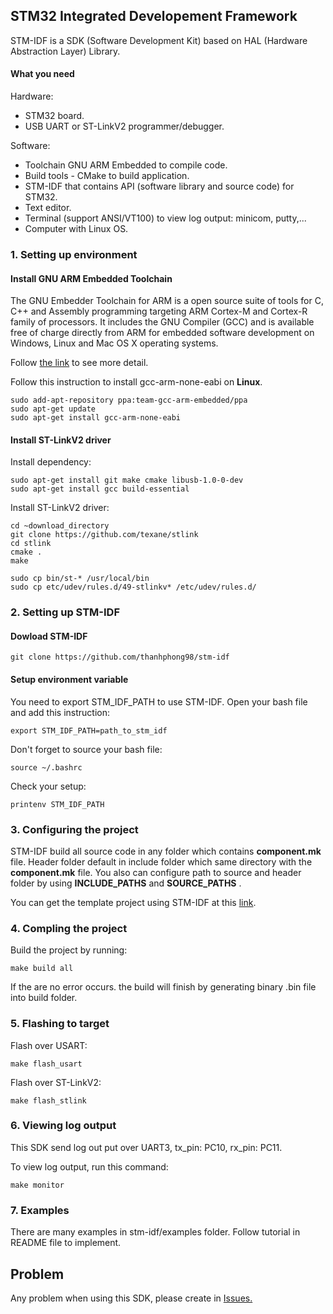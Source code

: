 ## STM32 Integrated Developement Framework

STM-IDF is a SDK (Software Development Kit) based on HAL (Hardware Abstraction Layer) Library.

#### What you need

Hardware:

- STM32 board.
- USB UART or ST-LinkV2 programmer/debugger.

Software:

- Toolchain GNU ARM Embedded to compile code.
- Build tools - CMake to build application.
- STM-IDF that contains API (software library and source code) for STM32.
- Text editor.
- Terminal (support ANSI/VT100) to view log output: minicom, putty,...
- Computer with Linux OS.

### 1. Setting up environment

#### Install GNU ARM Embedded Toolchain

The GNU Embedder Toolchain for ARM is a open source suite of tools for C, C++ and Assembly programming targeting ARM Cortex-M and Cortex-R family of processors. It includes the GNU Compiler (GCC) and is available free of charge directly from ARM for embedded software development on Windows, Linux and Mac OS X operating systems.

Follow [the link](https://developer.arm.com/tools-and-software/open-source-software/developer-tools/gnu-toolchain/gnu-rm/downloads) to see more detail.

Follow this instruction to install gcc-arm-none-eabi on **Linux**.

```
sudo add-apt-repository ppa:team-gcc-arm-embedded/ppa
sudo apt-get update
sudo apt-get install gcc-arm-none-eabi
```

#### Install ST-LinkV2 driver 

Install dependency:

```
sudo apt-get install git make cmake libusb-1.0-0-dev
sudo apt-get install gcc build-essential
```

Install ST-LinkV2 driver:

```
cd ~download_directory
git clone https://github.com/texane/stlink
cd stlink
cmake .
make

sudo cp bin/st-* /usr/local/bin
sudo cp etc/udev/rules.d/49-stlinkv* /etc/udev/rules.d/
```

### 2. Setting up STM-IDF

#### Dowload STM-IDF

```
git clone https://github.com/thanhphong98/stm-idf
```

#### Setup environment variable

You need to export STM_IDF_PATH to use STM-IDF. Open your bash file and add this instruction:

```
export STM_IDF_PATH=path_to_stm_idf
```

Don't forget to source your bash file:

```
source ~/.bashrc
```

Check your setup:

```
printenv STM_IDF_PATH
```

### 3. Configuring the project 

STM-IDF build all source code in any folder which contains **component.mk** file. Header folder default in include folder which same directory with the **component.mk** file. You also can configure path to source and header folder by using **INCLUDE_PATHS** and **SOURCE_PATHS** .

You can get the template project using STM-IDF at this [link](https://github.com/thanhphong98/stm32-template).

### 4. Compling the project

Build the project by running:

```
make build all
```

If the are no error occurs. the build will finish by generating binary .bin file into build folder.

### 5. Flashing to target

Flash over USART:

```
make flash_usart
```

Flash over ST-LinkV2:

```
make flash_stlink
```

### 6. Viewing log output 

This SDK send log out put over UART3, tx_pin: PC10, rx_pin: PC11.

To view log output, run this command:

```
make monitor
```

### 7. Examples

There are many examples in stm-idf/examples folder. Follow tutorial in README file to implement.

## Problem

Any problem when using this SDK, please create in [Issues.](https://github.com/thanhphong98/stm-idf/issues)